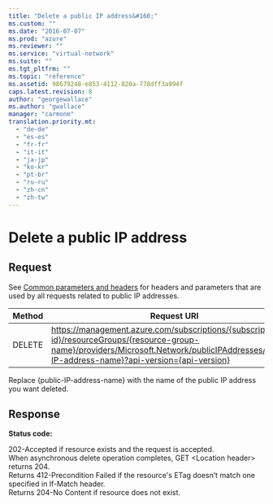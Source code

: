 ```yaml
---
title: "Delete a public IP address&#160;"
ms.custom: ""
ms.date: "2016-07-07"
ms.prod: "azure"
ms.reviewer: ""
ms.service: "virtual-network"
ms.suite: ""
ms.tgt_pltfrm: ""
ms.topic: "reference"
ms.assetid: 98679248-e853-4112-820a-778dff3a994f
caps.latest.revision: 8
author: "georgewallace"
ms.author: "gwallace"
manager: "carmonm"
translation.priority.mt: 
  - "de-de"
  - "es-es"
  - "fr-fr"
  - "it-it"
  - "ja-jp"
  - "ko-kr"
  - "pt-br"
  - "ru-ru"
  - "zh-cn"
  - "zh-tw"
---
```

# Delete a public IP address&#160;
## Request  
 See [Common parameters and headers](public-ip-addresses.md#bk_common) for headers and parameters that are used by all requests related to public IP addresses.  
  
|Method|Request URI|  
|------------|-----------------|  
|DELETE|https://management.azure.com/subscriptions/{subscription-id}/resourceGroups/{resource-group-name}/providers/Microsoft.Network/publicIPAddresses/{public-IP-address-name}?api-version={api-version}|  
  
 Replace {public-IP-address-name} with the name of the public IP address you want deleted.  
  
## Response  
 **Status code:**  
  
 202-Accepted if resource exists and the request is accepted.   
When asynchronous delete operation completes, GET \<Location header> returns 204.   
Returns 412-Precondition Failed if the resource's ETag doesn’t match one specified in If-Match header.   
Returns 204-No Content if resource does not exist.
